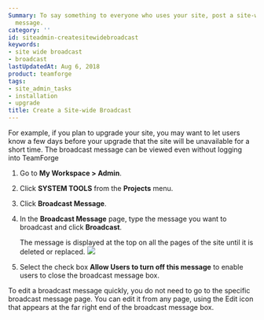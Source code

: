 ```yaml
---
Summary: To say something to everyone who uses your site, post a site-wide broadcast
  message.
category: ''
id: siteadmin-createsitewidebroadcast
keywords:
- site wide broadcast
- broadcast
lastUpdatedAt: Aug 6, 2018
product: teamforge
tags:
- site_admin_tasks
- installation
- upgrade
title: Create a Site-wide Broadcast
---
```


For example, if you plan to upgrade your site, you may want to let users know a few days before your upgrade that the site will be unavailable for a short time.
The broadcast message can be viewed even without logging into TeamForge

1. Go to **My Workspace > Admin**.
2. Click **SYSTEM TOOLS** from the **Projects** menu.
3. Click **Broadcast Message**.
4. In the **Broadcast Message** page, type the message you want to broadcast and click **Broadcast**.
   
   The message is displayed at the top on all the pages of the site until it is deleted or replaced.
   ![](/docs/assets/images/siteadmin-editmsg.png)
   <!-- % include image.html file="siteadmin-editmsg.png" % -->

5. Select the check box **Allow Users to turn off this message** to enable users to close the broadcast message box.

To edit a broadcast message quickly, you do not need to go to the specific broadcast message page. You can edit it from any page, using the Edit icon that appears at the far right end of the broadcast message box.
